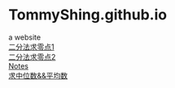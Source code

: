 # TommyShing.github.io
a website  
[二分法求零点1](https://blog.legotrain.ml/Untitled-3)  
[二分法求零点2](https://blog.legotrain.ml/tools/Untitled-3second_edition.html)  
[Notes](https://blog.legotrain.ml/notes)  
[求中位数&&平均数](https://blog.legotrain.ml/new)  
